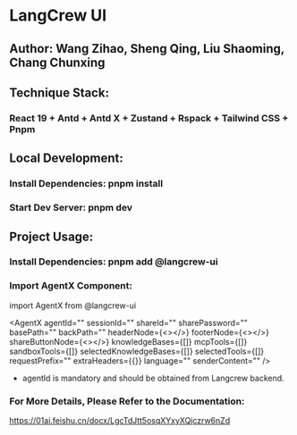 # LangCrew UI
## Author: Wang Zihao, Sheng Qing, Liu Shaoming, Chang Chunxing


## Technique Stack:
### React 19 + Antd + Antd X + Zustand + Rspack + Tailwind CSS + Pnpm


## Local Development:

### Install Dependencies:  pnpm install

### Start Dev Server:  pnpm dev


## Project Usage:

### Install Dependencies:  pnpm add @langcrew-ui

### Import AgentX Component:

import AgentX from @langcrew-ui

<AgentX
  agentId=""
  sessionId=""
  shareId=""
  sharePassword=""
  basePath=""
  backPath=""
  headerNode={<></>}
  footerNode={<></>}
  shareButtonNode={<></>}
  knowledgeBases={[]}
  mcpTools={[]}
  sandboxTools={[]}
  selectedKnowledgeBases={[]}
  selectedTools={[]}
  requestPrefix=""
  extraHeaders={{}}
  language=""
  senderContent=""
/>

* agentId is mandatory and should be obtained from Langcrew backend.

### For More Details, Please Refer to the Documentation:
https://01ai.feishu.cn/docx/LgcTdJtt5osqXYxyXQjczrw6nZd
